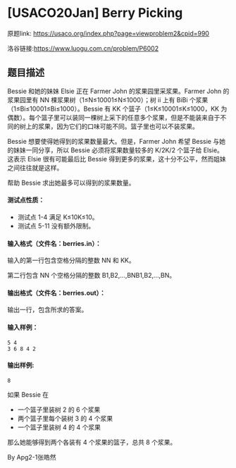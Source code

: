 # [USACO20Jan] Berry Picking
原题link: https://usaco.org/index.php?page=viewproblem2&cpid=990

洛谷链接:https://www.luogu.com.cn/problem/P6002


## 题目描述

Bessie 和她的妹妹 Elsie 正在 Farmer John 的浆果园里采浆果。Farmer John 的浆果园里有 NN 棵浆果树（1≤N≤10001≤N≤1000）；树 ii 上有 BiBi 个浆果（1≤Bi≤10001≤Bi≤1000）。Bessie 有 KK 个篮子（1≤K≤10001≤K≤1000，KK 为偶数）。每个篮子里可以装同一棵树上采下的任意多个浆果，但是不能装来自于不同的树上的浆果，因为它们的口味可能不同。篮子里也可以不装浆果。

Bessie 想要使得她得到的浆果数量最大。但是，Farmer John 希望 Bessie 与她的妹妹一同分享，所以 Bessie 必须将浆果数量较多的 K/2K/2 个篮子给 Elsie。这表示 Elsie 很有可能最后比 Bessie 得到更多的浆果，这十分不公平，然而姐妹之间往往就是这样。

帮助 Bessie 求出她最多可以得到的浆果数量。

#### 测试点性质：

- 测试点 1-4 满足 K≤10K≤10。
- 测试点 5-11 没有额外限制。



#### 输入格式（文件名：berries.in）：

输入的第一行包含空格分隔的整数 NN 和 KK。

第二行包含 NN 个空格分隔的整数 B1,B2,…,BNB1,B2,…,BN。



#### 输出格式（文件名：berries.out）：

输出一行，包含所求的答案。



#### 输入样例：

```
5 4
3 6 8 4 2
```

#### 输出样例:

```
8
```

如果 Bessie 在



- 一个篮子里装树 2 的 6 个浆果
- 两个篮子里每个装树 3 的 4 个浆果
- 一个篮子里装树 4 的 4 个浆果

那么她能够得到两个各装有 4 个浆果的篮子，总共 8 个浆果。





By Apg2-1张皓然
```

```
